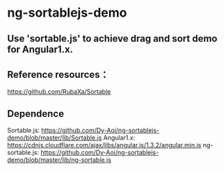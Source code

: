 # ng-sortablejs-demo
Use 'sortable.js' to achieve drag and sort demo for Angular1.x.
---

## Reference resources：
https://github.com/RubaXa/Sortable

## Dependence
Sortable.js: https://github.com/Dy-Aoi/ng-sortablejs-demo/blob/master/lib/Sortable.js
Angular1.x: https://cdnjs.cloudflare.com/ajax/libs/angular.js/1.3.2/angular.min.js
ng-sortable.js: https://github.com/Dy-Aoi/ng-sortablejs-demo/blob/master/lib/ng-sortable.js
